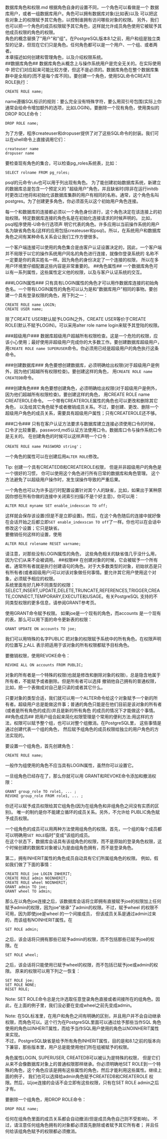 数据库角色和权限.md
根据角色自身的设置不同，一个角色可以看做是一个 数据库用户，或者一组数据库用户。角色可以拥有数据库对象(比如表)以及 可以把这些对象上的权限赋予其它角色，以控制谁拥有访问哪些对象的权限。 另外，我们也可以把一个角色的成员权限赋予其它角色，这样就允许成员角色使用它被赋予其他成员权限的角色的权限。    
角色的概念替换了"用户"和"组"。在PostgreSQL版本8.1之前，用户和组是独立类型的记录，但现在它们只是角色。任何角色都可以是一个用户、一个组、或者两者。  
本章描述如何创建和管理角色，以及介绍权限系统。  
##数据库角色##
数据库角色从概念上与操作系统用户是完全无关的。在实际使用中 把它们对应起来可能比较方便，但这不是必须的。数据库角色在整个数据库集群中是全局的(而不是每个库不同)。要创建一个角色，使用SQL命令CREATE ROLE执行：

```
CREATE ROLE name;
```

name遵循SQL标识的规则：要么完全没有特殊字符，要么用双引号包围(实际上你通常会给命令增加额外的选项，比如LOGIN)。要删除一个现有角色，使用类似的 DROP ROLE命令：

```
DROP ROLE name;
```

为了方便，程序createuser和dropuser提供了对了这些SQL命令的封装。我们可以在shell命令上直接调用它们：

```
createuser name
dropuser name
```

要检查现有角色的集合，可以检查pg_roles系统表，比如：

```
SELECT rolname FROM pg_roles;
```

psql的元命令`\du`也可以用于列出现有角色。
为了能创建初始数据库系统，新建立的数据库总是包含一个预定义的 "超级用户"角色，并且缺省时(除非在运行initdb 时更改过)他将和初始化该数据库集群的用户有相同的名称。通常，这个角色名叫 postgres。为了创建更多角色，你必须首先以这个初始用户角色连接。  

每一个和数据库的连接都必须以一个角色身份进行，这个角色决定在该连接上的初始权限。特定数据库连接的角色名是在初始化连接请求的时候声明的。 比如，psql程序使用-U命令行选项声 明它代表的角色。许多应用以当前操作系统的用户名为缺省角色名(这样的应用包括createuser和psql)。所以，在系统用户和数据库角色之间有某种命名关系会让我们工作方便很多。  

一个客户端连接可以使用的角色集合是由客户认证设置决定的，因此，一个客户端并不局限于以它的操作系统用户同名的角色进行连接，就像你登录系统的 名称不一定要是你的真实姓名一样。因为角色的身份决定了一个连接的权限， 所以在多用户环境里仔细配置这些内容是非常重要的。
##角色属性##
一个数据库角色可以有一系列属性，这些属性定义他的权限，以及与客户认证系统的交互。

###LOGIN属性###
只有具有LOGIN属性的角色才可以用作数据库连接的初始角色名。一个带有LOGIN属性的角色可以认为是和"数据库用户"相同的事物。要创建一个具有登录权限的角色，用下列之一：

```
CREATE ROLE name LOGIN;
CREATE USER name;
```

除了CREATE USER默认赋予LOGIN之外，CREATE USER等价于CREATE ROLE(默认不赋予LOGIN)。可以采用alter role name login来赋予其登陆的权限。

###超级用户###
数据库超级用户超越所有权限检查。这是一个危险的权限，应该小心使用；最好使用非超级用户完成你的大多数工作。要创建数据库超级用户，用`CREATE ROLE name SUPERUSER`命令。你必须用已经是超级用户的角色执行这条命令。

###创建数据库###
角色要想创建数据库，必须明确给出权限(对于超级用户是例外，因为他们超越所有权限检查)。要创建这样的角色， 用`CREATE ROLE name CREATEDB`命令。

###创建角色###
角色要想创建角色，必须明确给出权限(对于超级用户是例外， 因为他们超越所有权限检查)。要创建这样的角色， 用CREATE ROLE name CREATEROLE命令。 一个带有CREATEROLE属性的角色也可以更改和删除其它角色， 以及给其它角色赋予或者撤销成员关系。不过，要创建、更改、删除一个 超级用户角色的成员关系，需要具有超级用户属性；只有CREATEROLE还不够。

###口令###
只有在客户认证方法要求与数据库建立连接必须使用口令的时候，口令才比较重要。password,md5认证方法使用口令。数据库口令与操作系统口令是无关的。 在创建角色的时候可以这样声明一个口令： 

```
CREATE ROLE name PASSWORD string'；
```

一个角色的属性可以在创建后用`ALTER ROLE`修改。

Tip: 创建一个具有CREATEDB和CREATEROLE权限， 但是并非超级用户的角色是一个很好的习惯， 你可以使用这个角色进行所有日常的数据库和角色管理。 这个方法避免了以超级用户操作时，发生误操作导致的严重后果。

一个角色也可以为许多运行时配置设置针对其个人的缺省，比如，如果出于某种原因你想在所有你做的连接中关闭索引扫描(不是个好主意)，你可以用：

```
ALTER ROLE myname SET enable_indexscan TO off;
```

这样就会保存该设置(但是不是立即设置)。然后，在这个角色随后的连接中就好像在会话开始之后都立即`SET enable_indexscan TO off`了一样。你也可以在会话中修改这个设置；它只是缺省。  
要撤销任何这样的设置，使用

```
ALTER ROLE rolename RESET varname;
```

请注意，对那些没有LOGIN属性的角色， 这些角色相关的缺省值几乎没什么用，因为它们从来不会被调用。
##权限##
在创建对象的时候，它会被赋予一个所有者。通常所有者就是执行创建语句的角色。对于大多数类型的对象，初始状态是只有所有者(或者超级用户)可以对该对象做任何事情。要允许其它用户使用这个对象，必须赋予相应的权限。   
系统里面有好几种不同类型的权限：SELECT,INSERT,UPDATE,DELETE,TRUNCATE,REFERENCES,TRIGGER,CREATE,CONNECT,TEMPORARY,EXECUTE和USAGE。有关PostgreSQL 支持的不同类型权限的更多信息，请参阅GRANT参考页。

使用GRANT命令赋予权限。 如果joe是一个现有的角色，而accounts 是一个现有的表，那么可以用下面的命令更新表的权限：

```
GRANT UPDATE ON accounts TO joe;
```

我们可以用特殊的名字PUBLIC 把对象的权限赋予系统中的所有角色。在权限声明的位置写上ALL 表示把适用于该对象的所有权限都赋予目标角色。

要撤销权限，使用REVOKE命令：

```
REVOKE ALL ON accounts FROM PUBLIC;
```

对象的所有者是一个特殊的权限(也就是修改和删除对象的权限)，总是隐含地属于所有者，不能赋予或者删除。但是所有者可以选择 撤销他自己拥有的普通权限，比如，把一个表做成对自己是只读的或者其它什么。  

只要对象的类型合适，我们就可以用一个ALTER命令给这个对象赋予一个新的所有者。超级用户总是能做这件事；普通的角色只能是在他们目前是该对象的所有者(或者是所有角色的成员)并且是新的所有角色 的成员的情况下才能做这个事情。
##角色成员##
把用户组合起来简化权限管理是个常用的便利方法:用这样的方法，权限可以赋予整个组，也可以对整个组撤消。在PostgreSQL里， 这些事情是通过创建代表一个组的角色， 然后赋予组角色的成员权限给独立的用户角色的方法实现的。

要设置一个组角色，首先创建角色：

```
CREATE ROLE name;
```

一般作为组使用的角色不应当具有LOGIN属性，虽然你可以设置它。

一旦组角色已经存在了，那么你就可以用 GRANT和REVOKE命令添加和撤消权限：

```
GRANT group_role TO role1, ... ;
REVOKE group_role FROM role1, ... ;
```

你还可以赋予成员权限给其它组角色(因为在组角色和非组角色之间没有实质的区别)。 唯一的制约是你不能建立循环的成员关系。另外，不允许给 PUBLIC角色赋予成员权限。

一个组角色的成员可以用两种方法使用组角色的权限。首先，一个组的每个成员都可以明确用`SET ROLE`临时"变成"该组的成员。  
在这个状态下，数据库会话具有该组角色的权限，而不是原始的登录角色权限，这个时候创建的数据库对象被认为是由组角色拥有，而不是登录角色。 

第二，拥有INHERIT属性的角色成员自动具有它们所属组角色的权限。 例如，假如我们做了下面的事情：

```
CREATE ROLE joe LOGIN INHERIT;
CREATE ROLE admin NOINHERIT;
CREATE ROLE wheel NOINHERIT;
GRANT admin TO joe;
GRANT wheel TO admin;
```

那么在以角色joe连接之后，该数据库会话将立即拥有直接赋予joe的权限加上任何赋予admin的权限，因为joe"继承"了admin的权限。不过，赋予wheel 的权限不可用，因为即使joe是wheel 的一个间接成员， 但该成员关系是通过admin过来的，而该组有NOINHERIT属性。在

```
SET ROLE admin;
```

之后，该会话将只拥有那些已赋予admin的权限，而不包括那些已赋予joe的权限。在

```
SET ROLE wheel;
```

之后，该会话将只能使用已赋予wheel的权限，而不包括已赋予joe或admin的权限。 原来的权限可以用下列之一恢复：

```
SET ROLE joe;
SET ROLE NONE;
RESET ROLE;
```

Note: SET ROLE命令总是允许选取任意登录角色直接或者间接所在的组角色。因此，在上面的例子里，我们没必要在变成wheel之前先变成admin。

Note: 在SQL标准里，在用户和角色之间有明确的区别，并且用户并不会自动继承权限，而角色可以。这个行为在PostgreSQL里面可以通过给予那些当作SQL 角色使用的角色以INHERIT属性，而给予当作SQL用户使用的角色以NOINHERIT属性来实现。  
不过，PostgreSQL缺省是给予所有角色INHERIT属性，目的是和8.1之前的版本向下兼容，那些版本里，用户总是能使用他们所在组被赋予的权限。

角色属性LOGIN, SUPERUSER, CREATEDB可以被认为是特殊的权限， 但是它们从来不会像数据库对象上的普通权限那样继承。你必须明确地SET ROLE到一个特殊的角色，这个角色应该是拥有这些属性的角色，然后才能利用这些属性。继续上面的例子， 我们也可以选择给admin角色赋予CREATEDB和CREATEROLE 权限。然后，以joe连接的会话不会立即有这些权限，只有在SET ROLE admin之后才有。

要删除一个组角色，用DROP ROLE命令：

```
DROP ROLE name;
```

任何在组角色里面的成员关系都会自动撤消(但是成员角色自己则不受影响)。 不过，请注意任何组角色拥有的对象都必须首先删除或者赋予其它所有者； 并且任何给该组角色赋予的权限都必须撤消。